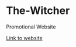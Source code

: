 # The-Witcher

Promotional Website

[Link to website](https://pavelhancharow.github.io/the_witcher/)
